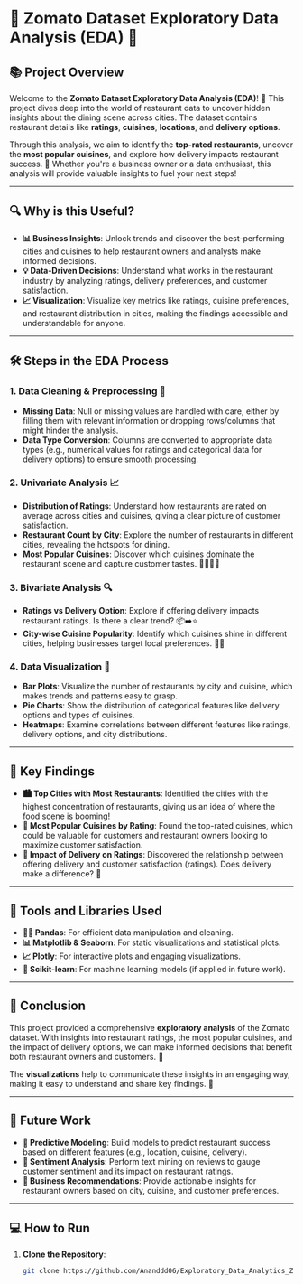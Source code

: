 # 🍕 **Zomato Dataset Exploratory Data Analysis (EDA)** 🍕

## 📚 Project Overview

Welcome to the **Zomato Dataset Exploratory Data Analysis (EDA)**! 🎉 This project dives deep into the world of restaurant data to uncover hidden insights about the dining scene across cities. The dataset contains restaurant details like **ratings**, **cuisines**, **locations**, and **delivery options**. 

Through this analysis, we aim to identify the **top-rated restaurants**, uncover the **most popular cuisines**, and explore how delivery impacts restaurant success. 🚀 Whether you're a business owner or a data enthusiast, this analysis will provide valuable insights to fuel your next steps!

---

## 🔍 **Why is this Useful?**

- **📊 Business Insights**: Unlock trends and discover the best-performing cities and cuisines to help restaurant owners and analysts make informed decisions.
- **💡 Data-Driven Decisions**: Understand what works in the restaurant industry by analyzing ratings, delivery preferences, and customer satisfaction.
- **📈 Visualization**: Visualize key metrics like ratings, cuisine preferences, and restaurant distribution in cities, making the findings accessible and understandable for anyone.

---

## 🛠️ **Steps in the EDA Process**

### 1. **Data Cleaning & Preprocessing** 🧹
   - **Missing Data**: Null or missing values are handled with care, either by filling them with relevant information or dropping rows/columns that might hinder the analysis.
   - **Data Type Conversion**: Columns are converted to appropriate data types (e.g., numerical values for ratings and categorical data for delivery options) to ensure smooth processing.

### 2. **Univariate Analysis** 📈
   - **Distribution of Ratings**: Understand how restaurants are rated on average across cities and cuisines, giving a clear picture of customer satisfaction.
   - **Restaurant Count by City**: Explore the number of restaurants in different cities, revealing the hotspots for dining.
   - **Most Popular Cuisines**: Discover which cuisines dominate the restaurant scene and capture customer tastes. 🍣🍔🍕🍝

### 3. **Bivariate Analysis** 🔍
   - **Ratings vs Delivery Option**: Explore if offering delivery impacts restaurant ratings. Is there a clear trend? 📦➡️⭐
   - **City-wise Cuisine Popularity**: Identify which cuisines shine in different cities, helping businesses target local preferences. 🌆🍛

### 4. **Data Visualization** 🎨
   - **Bar Plots**: Visualize the number of restaurants by city and cuisine, which makes trends and patterns easy to grasp.
   - **Pie Charts**: Show the distribution of categorical features like delivery options and types of cuisines.
   - **Heatmaps**: Examine correlations between different features like ratings, delivery options, and city distributions.

---

## 🎯 **Key Findings**

- **🏙️ Top Cities with Most Restaurants**: Identified the cities with the highest concentration of restaurants, giving us an idea of where the food scene is booming!
- **🍜 Most Popular Cuisines by Rating**: Found the top-rated cuisines, which could be valuable for customers and restaurant owners looking to maximize customer satisfaction.
- **🚚 Impact of Delivery on Ratings**: Discovered the relationship between offering delivery and customer satisfaction (ratings). Does delivery make a difference? 🤔

---

## 🧰 **Tools and Libraries Used**

- **🧑‍💻 Pandas**: For efficient data manipulation and cleaning.
- **📊 Matplotlib & Seaborn**: For static visualizations and statistical plots.
- **📈 Plotly**: For interactive plots and engaging visualizations.
- **🤖 Scikit-learn**: For machine learning models (if applied in future work).

---

## 🎉 **Conclusion**

This project provided a comprehensive **exploratory analysis** of the Zomato dataset. With insights into restaurant ratings, the most popular cuisines, and the impact of delivery options, we can make informed decisions that benefit both restaurant owners and customers. 🎯

The **visualizations** help to communicate these insights in an engaging way, making it easy to understand and share key findings. 📣

---

## 🚀 **Future Work**

- **🤖 Predictive Modeling**: Build models to predict restaurant success based on different features (e.g., location, cuisine, delivery).
- **📝 Sentiment Analysis**: Perform text mining on reviews to gauge customer sentiment and its impact on restaurant ratings.
- **🍴 Business Recommendations**: Provide actionable insights for restaurant owners based on city, cuisine, and customer preferences.

---

## 💻 **How to Run**

1. **Clone the Repository**:
   ```bash
   git clone https://github.com/Ananddd06/Exploratory_Data_Analytics_Zomato.git
